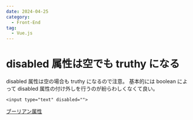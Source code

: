 ```yaml
---
date: 2024-04-25
category:
  - Front-End
tag:
  - Vue.js
---
```


# disabled 属性は空でも truthy になる

disabled 属性は空の場合も truthy になるので注意。
基本的には boolean によって disabled 属性の付け外しを行うのが紛らわしくなくて良い。

```vue
<input type="text" disabled="">
```

[ブーリアン属性](https://ja.vuejs.org/guide/essentials/template-syntax.html#boolean-attributes)